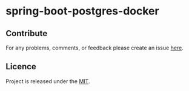 # spring-boot-postgres-docker

## Contribute
For any problems, comments, or feedback please create an issue 
[here](https://github.com/mamadaliev/design-patterns/issues).
<br>

## Licence
Project is released under the [MIT](https://en.wikipedia.org/wiki/MIT_License).